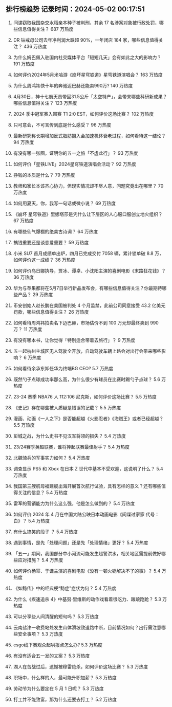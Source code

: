 
## 排行榜趋势 记录时间：2024-05-02 00:17:51
  
  1. 间谍窃取我国杂交水稻亲本种子被判刑，其余 17 名涉案对象被行政处罚，哪些信息值得关注？ 687 万热度
    
  2. DR 钻戒母公司去年净利润大跌超 90%，一年闭店 184 家，哪些信息值得关注？ 436 万热度
    
  3. 为什么姆巴佩入驻国内社交媒体平台「短短几天」会有如此之大的影响力？ 191 万热度
    
  4. 如何评价2024年5月米哈游《崩坏星穹铁道》星穹铁道演唱会？ 163 万热度
    
  5. 为什么周鸿祎快十年的奔驰迈巴赫还能卖990万? 140 万热度
    
  6. 4月30日，神十七航天员带回31.5公斤「太空特产」，会带来哪些科研新成果？哪些信息值得关注？ 123 万热度
    
  7. 2024 季中冠军赛入围赛 T1 2:0 EST，如何评价这场比赛？ 102 万热度
    
  8. 只可意会，不可言传到底是什么感受？ 96 万热度
    
  9. 最新研究称长期增加反式脂肪摄入会加速机体衰老过程，如何看待这一结论？ 94 万热度
    
  10. 有没有哪一张图，证明你的五一之旅「不虚此行」？ 93 万热度
    
  11. 如何评价「星铁LIVE」2024星穹铁道演唱会活动？ 92 万热度
    
  12. 挣钱的本质是什么？ 79 万热度
    
  13. 教师和家长本该齐心协力，但现实情况却不尽人意，问题究竟出在哪里？ 70 万热度
    
  14. 如何用夏天，你，我写一句话或微小说？ 69 万热度
    
  15. 《崩坏 星穹铁道》里娜塔莎是凭什么让下层区的人心服口服创立地火组织？ 67 万热度
    
  16. 有哪些仙气爆棚的绝美古诗词？ 64 万热度
    
  17. 搞钱重要还是谈恋爱重要？ 59 万热度
    
  18. 小米 SU7 首月成绩单出炉，四月已完成交付 7058 辆，累计锁单破 8.8 万，如何评价这一成绩？ 36 万热度
    
  19. 如何评价乌日娜执导，贾冰、谭卓、小沈阳主演的喜剧电影《末路狂花钱》？ 36 万热度
    
  20. 华为与苹果都将在5月7日举行新品发布会，有哪些信息值得关注？你最期待哪些产品？ 29 万热度
    
  21. 币安创始人赵长鹏在美国被判处 4 个月监禁，此前公司同意接受 43.2 亿美元罚款，哪些信息值得关注？ 26 万热度
    
  22. 如何看待周鸿祎拍卖名下迈巴赫，市场估价不到 100 万元却最终卖到 990 万？ 11 万热度
    
  23. 有没有哪本书，让你觉得「特别适合带着去旅行」？ 9 万热度
    
  24. 五一起杭州主城区无人驾驶全开放，自动驾驶车辆上路会对出行会带来哪些影响？ 6 万热度
    
  25. 如何看待余承东卸任华为终端BG CEO? 5.7 万热度
    
  26. 既然勺子点球成功率那么高，为什么很少有球员在比赛时踢勺子点球？ 5.6 万热度
    
  27. 23-24 赛季 NBA76 人 112:106 尼克斯，如何评价这场比赛？ 5.5 万热度
    
  28. 《史记》存在哪些被人质疑是错误的记载？ 5.5 万热度
    
  29. 漫画、动画《一人之下》是否能超越《火影忍者》《海贼王》或者已经超越？ 5.5 万热度
    
  30. 彭城之战，为什么史书不见汉军将领的损失？ 5.4 万热度
    
  31. 23/24赛季英超联赛，谁将捧起联赛最佳射手？ 5.4 万热度
    
  32. 北魏骑兵的军事实力如何？ 5.4 万热度
    
  33. 调查显示 PS5 和 Xbox 在日本 Z 世代中基本不受欢迎，这说明了什么？ 5.4 万热度
    
  34. 我国第三艘航母福建舰出海开展首次航行试验，具有怎样的意义？还有哪些值得关注的信息？ 5.4 万热度
    
  35. 雷军的营销能力为什么这么强，他是怎么做到的？ 5.4 万热度
    
  36. 如何评价 2024 年 4 月在中国大陆公映日本动画电影《间谍过家家 代号：白》？ 5.4 万热度
    
  37. 有什么搞笑的段子 ？ 5.4 万热度
    
  38. 遇到事情，是先「处理问题」还是先「处理情绪」更好？ 5.4 万热度
    
  39. 「五一」期间，我国部分中小河流可能发生超警洪水，相关地区需提前做好哪些应对措施？ 5.4 万热度
    
  40. 如何评价杨幂、于谦主演的喜剧电影《没有一顿火锅解决不了的事》？ 5.4 万热度
    
  41. 《如懿传》中的经典梗“懿症”症状为何？ 5.4 万热度
    
  42. 为什么《疾速追杀 4》中基努·里维斯的动作戏看着很吃力、踉踉跄跄？ 5.3 万热度
    
  43. 可以分享些人间清醒的短句吗？ 5.3 万热度
    
  44. 云南盐津一收费站处发生山体滑坡致道路中断，目前情况如何？出行需注意哪些安全事项？ 5.3 万热度
    
  45. csgo线下赛观众起哄报点怎么办? 5.3 万热度
    
  46. 有没有适合五一发的文案？ 5.3 万热度
    
  47. 湖人在苦战过后，遗憾被穆雷绝杀，如何评价这场比赛？ 5.3 万热度
    
  48. 职场中，什么样的人，最可能升职加薪？ 5.3 万热度
    
  49. 劳动节为什么要定在 5 月 1 日呢？ 5.3 万热度
    
  50. 打工并不能致富，那为什么还要去打工？ 5.2 万热度
    
